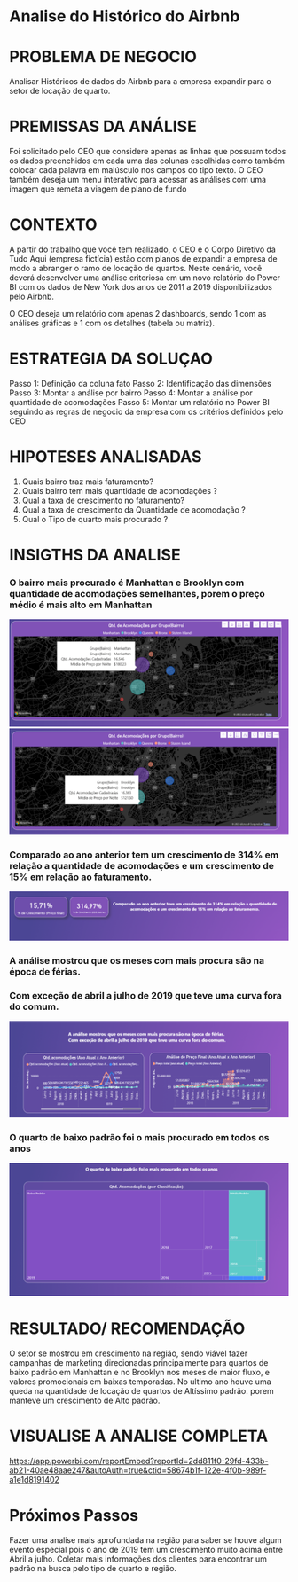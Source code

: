 # Analise do Histórico do Airbnb

# PROBLEMA DE NEGOCIO
Analisar Históricos de dados do Airbnb para a empresa expandir para o setor de locação de quarto. 

# PREMISSAS DA ANÁLISE

 Foi solicitado pelo CEO que considere apenas as linhas que possuam todos os dados preenchidos em cada uma das colunas escolhidas como também colocar cada palavra em maiúsculo nos campos do tipo texto.
O CEO também deseja um menu interativo para acessar as análises com uma imagem que remeta a viagem de plano de fundo 

# CONTEXTO

A partir do trabalho que você tem realizado, o CEO e o Corpo Diretivo da Tudo Aqui (empresa fictícia) estão com planos de expandir a empresa de modo a abranger o ramo de locação de quartos. Neste cenário, você deverá desenvolver uma análise criteriosa em um novo relatório do Power BI com os dados de New York dos anos de 2011 a 2019 disponibilizados pelo Airbnb.

O CEO deseja um relatório com apenas 2 dashboards, sendo 1 com as análises gráficas e 1 com os detalhes (tabela ou matriz).


# ESTRATEGIA DA SOLUÇAO

Passo 1: Definição da coluna fato
Passo 2: Identificação das dimensões
Passo 3: Montar a análise por bairro
Passo 4: Montar a análise por quantidade de acomodações 
Passo 5: Montar um relatório no Power BI seguindo as regras de negocio da empresa com os critérios definidos pelo CEO

# HIPOTESES ANALISADAS

1. Quais bairro traz mais faturamento?
2. Quais bairro tem mais quantidade de acomodações ?
3. Qual a taxa de crescimento no faturamento?
4. Qual a taxa de crescimento da Quantidade de acomodação ?
5. Qual o Tipo de quarto mais procurado ?


# INSIGTHS DA ANALISE

### O bairro mais procurado é Manhattan e Brooklyn com quantidade de acomodações semelhantes, porem o preço médio é mais alto em Manhattan
 ![Insight 1](img/Insight-1.png)
 ![Insight 2](img/Insight-2.png)

### Comparado ao ano anterior tem um crescimento de 314% em relação a quantidade de acomodações e um crescimento de 15% em relação ao faturamento.
 ![Insight 3](img/Insight-3.png)

### A análise mostrou que os meses com mais procura são na época de férias. 
### Com exceção de abril a julho de 2019 que teve uma curva fora do comum.
 ![Insight 4](img/Insight-4.png)

### O quarto de baixo padrão foi o mais procurado em todos os anos 
 ![Insight 5](img/Insight-5.png)


# RESULTADO/ RECOMENDAÇÃO

O setor se mostrou em crescimento na região, sendo viável fazer campanhas de marketing direcionadas principalmente para quartos de baixo padrão em Manhattan e no Brooklyn nos meses de maior fluxo, e valores promocionais em baixas temporadas.
No ultimo ano houve uma queda na quantidade de locação de quartos de Altíssimo padrão. porem manteve um crescimento de Alto padrão.

# VISUALISE A ANALISE COMPLETA
https://app.powerbi.com/reportEmbed?reportId=2dd811f0-29fd-433b-ab21-40ae48aae247&autoAuth=true&ctid=58674b1f-122e-4f0b-989f-a1e1d8191402


# Próximos Passos

Fazer uma analise mais aprofundada na região para saber se houve algum evento especial pois o ano de 2019 tem um crescimento muito acima entre Abril a julho.
Coletar mais informações dos clientes para encontrar um padrão na busca pelo tipo de quarto e região.
